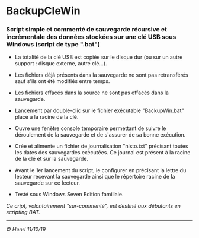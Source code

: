 # BackupCleWin

### Script simple et commenté de sauvegarde récursive et incrémentale des données stockées sur une clé USB sous Windows (script de type ".bat")

* La totalité de la clé USB est copiée sur le disque dur (ou sur un autre support : disque externe, autre clé...).

* Les fichiers déjà présents dans la sauvegarde ne sont pas retransférés sauf s'ils ont été modifiés entre temps.

* Les fichiers effacés dans la source ne sont pas effacés dans la sauvegarde.

* Lancement par double-clic sur le fichier exécutable "BackupWin.bat" placé à la racine de la clé.

* Ouvre une fenêtre console temporaire permettant de suivre le déroulement de la sauvegarde et de s'assurer de sa bonne exécution.

* Crée et alimente un fichier de journalisation "histo.txt" précisant toutes les dates des sauvegardes exécutées. Ce journal est présent à la racine de la clé et sur la sauvegarde.

* Avant le 1er lancement du script, le configurer en précisant la lettre du lecteur recevant la sauvegarde ainsi que le répertoire racine de la sauvegarde sur ce lecteur.

* Testé sous Windows Seven Edition familiale.

_Ce cript, volontairement "sur-commenté", est destiné aux débutants en scripting BAT._

---
_© Henri 11/12/19_
